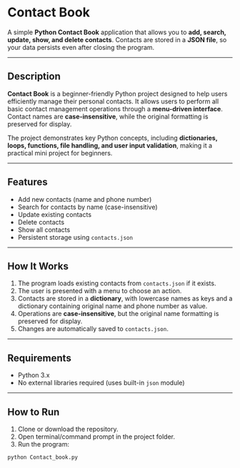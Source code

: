 # Contact Book

A simple **Python Contact Book** application that allows you to **add, search, update, show, and delete contacts**. Contacts are stored in a **JSON file**, so your data persists even after closing the program.  

---

## Description

**Contact Book** is a beginner-friendly Python project designed to help users efficiently manage their personal contacts. It allows users to perform all basic contact management operations through a **menu-driven interface**. Contact names are **case-insensitive**, while the original formatting is preserved for display.  

The project demonstrates key Python concepts, including **dictionaries, loops, functions, file handling, and user input validation**, making it a practical mini project for beginners.  

---

## Features

- Add new contacts (name and phone number)  
- Search for contacts by name (case-insensitive)  
- Update existing contacts  
- Delete contacts  
- Show all contacts  
- Persistent storage using `contacts.json`  

---

## How It Works

1. The program loads existing contacts from `contacts.json` if it exists.  
2. The user is presented with a menu to choose an action.  
3. Contacts are stored in a **dictionary**, with lowercase names as keys and a dictionary containing original name and phone number as value.  
4. Operations are **case-insensitive**, but the original name formatting is preserved for display.  
5. Changes are automatically saved to `contacts.json`.  

---

## Requirements

- Python 3.x  
- No external libraries required (uses built-in `json` module)  

---

## How to Run

1. Clone or download the repository.  
2. Open terminal/command prompt in the project folder.  
3. Run the program:  
```bash
python Contact_book.py
